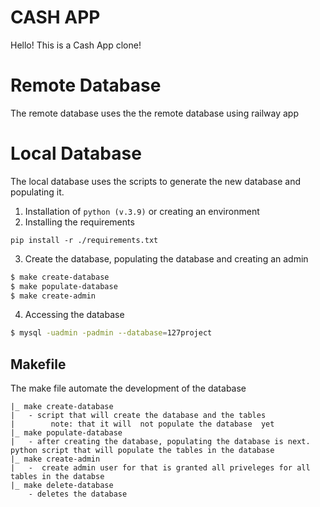 # CASH APP
Hello! This is a Cash App clone! 

# Remote Database
The remote database uses the the remote database using railway app

# Local Database
The local database uses the scripts to generate the new database and populating it.
1. Installation of `python (v.3.9)` or creating an environment
2. Installing the requirements
```
pip install -r ./requirements.txt
```
3. Create the database, populating the database and creating an admin
``` bash
$ make create-database
$ make populate-database
$ make create-admin
```
4. Accessing the database
``` bash
$ mysql -uadmin -padmin --database=127project
```

## Makefile 
The make file automate the development of the database
```
|_ make create-database
|   - script that will create the database and the tables 
|        note: that it will  not populate the database  yet
|_ make populate-database
|   - after creating the database, populating the database is next. python script that will populate the tables in the database 
|_ make create-admin
|   -  create admin user for that is granted all priveleges for all tables in the databse 
|_ make delete-database 
    - deletes the database 
```